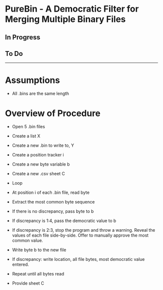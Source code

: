 # PureBin - A Democratic Filter for Merging Multiple Binary Files


## In Progress
## To Do
___
# Assumptions
* All .bins are the same length
# Overview of Procedure
* Open 5 .bin files
* Create a list X 
* Create a new .bin to write to, Y
* Create a position tracker i
* Create a new byte variable b
* Create a new .csv sheet C
* Loop
* At position i of each .bin file, read byte
* Extract the most common byte sequence
* If there is no discrepancy, pass byte to b
* If discrepancy is 1:4, pass the democratic value to b
* If discrepancy is 2:3, stop the program and throw a warning. Reveal the values of each file side-by-side. Offer to manually approve the most common value.
* Write byte b to the new file
* If discrepancy: write location, all file bytes, most democratic value entered.
* Repeat until all bytes read

* Provide sheet C

